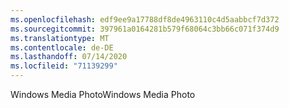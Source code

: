 ```yaml
---
ms.openlocfilehash: edf9ee9a17788df8de4963110c4d5aabbcf7d372
ms.sourcegitcommit: 397961a0164281b579f68064c3bb66c071f374d9
ms.translationtype: MT
ms.contentlocale: de-DE
ms.lasthandoff: 07/14/2020
ms.locfileid: "71139299"
---
```

<span data-ttu-id="77b0f-101">Windows Media Photo</span><span class="sxs-lookup"><span data-stu-id="77b0f-101">Windows Media Photo</span></span>